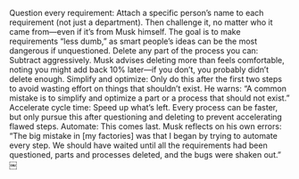 Question every requirement: Attach a specific person’s name to each requirement (not just a department). Then challenge it, no matter who it came from—even if it’s from Musk himself. The goal is to make requirements “less dumb,” as smart people’s ideas can be the most dangerous if unquestioned.
Delete any part of the process you can: Subtract aggressively. Musk advises deleting more than feels comfortable, noting you might add back 10% later—if you don’t, you probably didn’t delete enough.
Simplify and optimize: Only do this after the first two steps to avoid wasting effort on things that shouldn’t exist. He warns: “A common mistake is to simplify and optimize a part or a process that should not exist.”
Accelerate cycle time: Speed up what’s left. Every process can be faster, but only pursue this after questioning and deleting to prevent accelerating flawed steps.
Automate: This comes last. Musk reflects on his own errors: “The big mistake in [my factories] was that I began by trying to automate every step. We should have waited until all the requirements had been questioned, parts and processes deleted, and the bugs were shaken out.” ￼